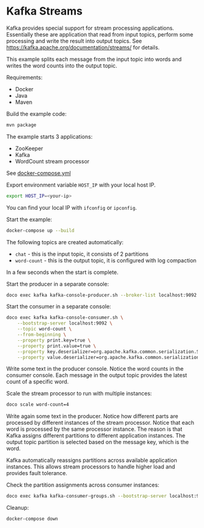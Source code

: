 # Kafka Streams

Kafka provides special support for stream processing applications.
Essentially these are application that read from input topics,
perform some processing and write the result into output topics.
See https://kafka.apache.org/documentation/streams/ for details.

This example splits each message from the input topic into words and
writes the word counts into the output topic.

Requirements:
* Docker
* Java
* Maven

Build the example code:
```sh
mvn package
```

The example starts 3 applications:
* ZooKeeper
* Kafka
* WordCount stream processor

See [docker-compose.yml](docker-compose.yml)

Export environment variable `HOST_IP` with your local host IP.
```sh
export HOST_IP=<your-ip>
```
You can find your local IP with `ifconfig` or `ipconfig`.

Start the example:
```sh
docker-compose up --build
```

The following topics are created automatically:
* `chat` - this is the input topic, it consists of 2 partitions
* `word-count` - this is the output topic, it is configured with log compaction

In a few seconds when the start is complete.

Start the producer in a separate console:
```sh
doco exec kafka kafka-console-producer.sh --broker-list localhost:9092 --topic chat
```

Start the consumer in a separate console:
```sh
doco exec kafka kafka-console-consumer.sh \
    --bootstrap-server localhost:9092 \
    --topic word-count \
    --from-beginning \
    --property print.key=true \
    --property print.value=true \
    --property key.deserializer=org.apache.kafka.common.serialization.StringDeserializer \
    --property value.deserializer=org.apache.kafka.common.serialization.LongDeserializer
```

Write some text in the producer console.
Notice the word counts in the consumer console.
Each message in the output topic provides the latest count of a specific word.

Scale the stream processor to run with multiple instances:
```sh
doco scale word-count=4
```

Write again some text in the producer.
Notice how different parts are processed by different instances of the stream processor.
Notice that each word is processed by the same processor instance.
The reason is that Kafka assigns different partitions to different application instances.
The output topic partition is selected based on the message key, which is the word.

Kafka automatically reassigns partitions across available application instances.
This allows stream processors to handle higher load and provides fault tolerance.

Check the partition assignments across consumer instances:
```sh
doco exec kafka kafka-consumer-groups.sh --bootstrap-server localhost:9092 --describe --all-groups
```

Cleanup:
```sh
docker-compose down
```
